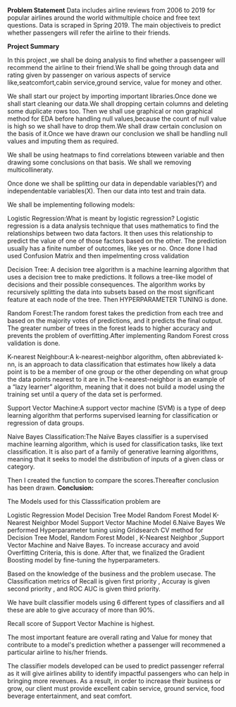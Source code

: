 **Problem Statement**
Data includes airline reviews from 2006 to 2019 for popular airlines around the world withmultiple choice and free text questions. 
Data is scraped in Spring 2019. The main objectiveis to predict whether passengers will refer the airline to their friends.

**Project Summary**

In this project ,we shall be doing analysis to find whether a passengeer will recommend the airline to their friend.We shall be going through data and rating given by passenger on various aspects of service like,seatcomfort,cabin service,ground service, value for money and other.

We shall start our project by importing important libraries.Once done we shall start cleaning our data.We shall dropping certain columns and deleting some duplicate rows too. Then we shall use graphical or non graphical method for EDA before handling null values,because the count of null value is high so we shall have to drop them.We shall draw certain conclusion on the basis of it.Once we have drawn our conclusion we shall be handling null values and imputing them as required.

We shall be using heatmaps to find correlations bteween variable and then drawing some conclusions on that basis. We shall we removing multicollineraty.

Once done we shall be splitting our data in dependable variables(Y) and independentable variables(X). Then our data into test and train data.

We shall be implementing following models:

Logistic Regression:What is meant by logistic regression? Logistic regression is a data analysis technique that uses mathematics to find the relationships between two data factors. It then uses this relationship to predict the value of one of those factors based on the other. The prediction usually has a finite number of outcomes, like yes or no. Once done I had used Confusion Matrix and then impelmenting cross validation

Decision Tree: A decision tree algorithm is a machine learning algorithm that uses a decision tree to make predictions. It follows a tree-like model of decisions and their possible consequences. The algorithm works by recursively splitting the data into subsets based on the most significant feature at each node of the tree. Then HYPERPARAMETER TUNING is done.

Random Forest:The random forest takes the prediction from each tree and based on the majority votes of predictions, and it predicts the final output. The greater number of trees in the forest leads to higher accuracy and prevents the problem of overfitting.After implementing Random Forest cross validation is done.

K-nearest Neighbour:A k-nearest-neighbor algorithm, often abbreviated k-nn, is an approach to data classification that estimates how likely a data point is to be a member of one group or the other depending on what group the data points nearest to it are in.The k-nearest-neighbor is an example of a “lazy learner” algorithm, meaning that it does not build a model using the training set until a query of the data set is performed.

Support Vector Machine:A support vector machine (SVM) is a type of deep learning algorithm that performs supervised learning for classification or regression of data groups.

Naive Bayes Classification:The Naïve Bayes classifier is a supervised machine learning algorithm, which is used for classification tasks, like text classification. It is also part of a family of generative learning algorithms, meaning that it seeks to model the distribution of inputs of a given class or category.

Then I created the function to compare the scores.Thereafter conclusion has been drawn.
**Conclusion:**

The Models used for this Classsification problem are

Logistic Regression Model
Decision Tree Model
Random Forest Model
K-Nearest Neighbor Model
Support Vector Machine Model 6.Naive Bayes
We performed Hyperparameter tuning using Gridsearch CV method for Decision Tree Model, Random Forest Model , K-Nearest Neighbor ,Support Vector Machine and Naive Bayes. To increase accuracy and avoid Overfitting Criteria, this is done. After that, we finalized the Gradient Boosting model by fine-tuning the hyperparameters.

Based on the knowledge of the business and the problem usecase. The Classification metrics of Recall is given first priority , Accuray is given second priority , and ROC AUC is given third priority.

We have built classifier models using 6 different types of classifiers and all these are able to give accuracy of more than 90%.

Recall score of Support Vector Machine is highest.

The most important feature are overall rating and Value for money that contribute to a model's prediction whether a passenger will recommened a particular airline to his/her friends.

The classifier models developed can be used to predict passenger referral as it will give airlines ability to identify impactful passengers who can help in bringing more revenues.
As a result, in order to increase their business or grow, our client must provide excellent cabin service, ground service, food beverage entertainment, and seat comfort.
